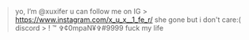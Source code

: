> yo, I’m @xuxifer
>u can follow me on IG > https://www.instagram.com/x_u_x__1_fe_r/
> she gone but i  don't care:(
> discord > ! ™ ✞¢0mpaN¥✞#9999
> fuck my life 
